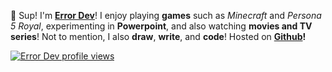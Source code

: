 👋 Sup! I'm <u><strong>Error Dev</strong></u>! I enjoy playing <strong>games</strong> such as <i>Minecraft</i> and <i>Persona 5 Royal</i>, experimenting in <strong>Powerpoint</strong>, and also watching <strong>movies and TV series</strong>! Not to mention, I also <strong>draw</strong>, <strong>write</strong>, and <strong>code</strong>! Hosted on <strong><a href="https://github.com/">Github</a>!</strong>

[![Error Dev profile views](https://u8views.com/api/v1/github/profiles/116144887/views/day-week-month-total-count.svg)](https://u8views.com/github/devicals)
